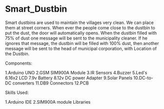 # Smart_Dustbin
Smart dustbins are used to maintain the villages very clean. We can place them at street corners. When ever the people come close to the dustbin to put the dust, the door will automatically opens. When the dustbin filled with 75% of dust one message will be sent to the municipality cleaner. If he ignores that message, the dustbin will be filled with 100% dust, then another message will be sent to the head of municipal corporation, with Location of the Dustbin.

Components:

1.Arduino UNO
2.GSM SIM900A Module
3.IR Sensors
4.Buzzer
5.Led's
6.16x2 LCD
7.9v Battery
8.12v DC power Adapter
9.Solar Panels
10.DC-to-DC converters
11.DB9 Connectors
12.PCB


Skills Used:

1.Arduino IDE
2.SIM900A module Libraries

